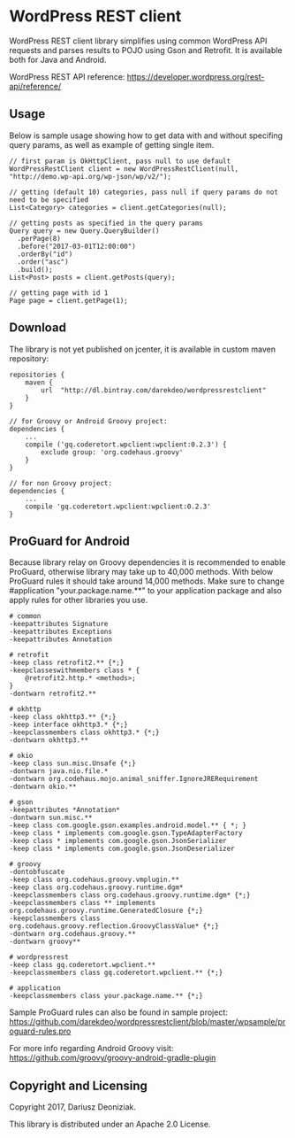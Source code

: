 # WordPress REST client
WordPress REST client library simplifies using common WordPress API requests and parses results to POJO using Gson and Retrofit. It is available both for Java and Android.

WordPress REST API reference: https://developer.wordpress.org/rest-api/reference/

Usage
----
Below is sample usage showing how to get data with and without specifing query params, as well as example of getting single item. 
~~~
// first param is OkHttpClient, pass null to use default
WordPressRestClient client = new WordPressRestClient(null, "http://demo.wp-api.org/wp-json/wp/v2/");

// getting (default 10) categories, pass null if query params do not need to be specified
List<Category> categories = client.getCategories(null);

// getting posts as specified in the query params
Query query = new Query.QueryBuilder()
  .perPage(8)
  .before("2017-03-01T12:00:00")
  .orderBy("id")
  .order("asc")
  .build();
List<Post> posts = client.getPosts(query);

// getting page with id 1
Page page = client.getPage(1);
~~~

Download
----
The library is not yet published on jcenter, it is available in custom maven repository:
~~~
repositories {
    maven {
        url  "http://dl.bintray.com/darekdeo/wordpressrestclient" 
    }
}

// for Groovy or Android Groovy project:
dependencies {
    ...
    compile ('gq.coderetort.wpclient:wpclient:0.2.3') {
        exclude group: 'org.codehaus.groovy'
    }
}

// for non Groovy project:
dependencies {
    ...
    compile 'gq.coderetort.wpclient:wpclient:0.2.3'
}
~~~

ProGuard for Android
----
Because library relay on Groovy dependencies it is recommended to enable ProGuard, otherwise library may take up to 40,000 methods.
With below ProGuard rules it should take around 14,000 methods. Make sure to change #application "your.package.name.**" to your application package and also apply rules for other libraries you use.
~~~
# common
-keepattributes Signature
-keepattributes Exceptions
-keepattributes Annotation

# retrofit
-keep class retrofit2.** {*;}
-keepclasseswithmembers class * {
    @retrofit2.http.* <methods>;
}
-dontwarn retrofit2.**

# okhttp
-keep class okhttp3.** {*;}
-keep interface okhttp3.* {*;}
-keepclassmembers class okhttp3.* {*;}
-dontwarn okhttp3.**

# okio
-keep class sun.misc.Unsafe {*;}
-dontwarn java.nio.file.*
-dontwarn org.codehaus.mojo.animal_sniffer.IgnoreJRERequirement
-dontwarn okio.**

# gson
-keepattributes *Annotation*
-dontwarn sun.misc.**
-keep class com.google.gson.examples.android.model.** { *; }
-keep class * implements com.google.gson.TypeAdapterFactory
-keep class * implements com.google.gson.JsonSerializer
-keep class * implements com.google.gson.JsonDeserializer

# groovy
-dontobfuscate
-keep class org.codehaus.groovy.vmplugin.**
-keep class org.codehaus.groovy.runtime.dgm*
-keepclassmembers class org.codehaus.groovy.runtime.dgm* {*;}
-keepclassmembers class ** implements org.codehaus.groovy.runtime.GeneratedClosure {*;}
-keepclassmembers class org.codehaus.groovy.reflection.GroovyClassValue* {*;}
-dontwarn org.codehaus.groovy.**
-dontwarn groovy**

# wordpressrest
-keep class gq.coderetort.wpclient.**
-keepclassmembers class gq.coderetort.wpclient.** {*;}

# application
-keepclassmembers class your.package.name.** {*;}
~~~
Sample ProGuard rules can also be found in sample project: https://github.com/darekdeo/wordpressrestclient/blob/master/wpsample/proguard-rules.pro

For more info regarding Android Groovy visit: https://github.com/groovy/groovy-android-gradle-plugin

Copyright and Licensing
----

Copyright 2017, Dariusz Deoniziak.

This library is distributed under an Apache 2.0 License.
